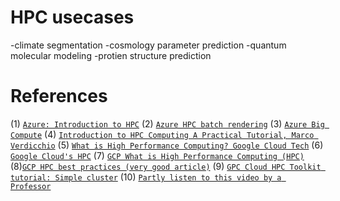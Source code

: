# HPC usecases
-climate segmentation
-cosmology parameter prediction
-quantum molecular modeling
-protien structure prediction


# References

(1) [`Azure: Introduction to HPC`](https://learn.microsoft.com/en-us/azure/architecture/topics/high-performance-computing#introduction-to-hpc)
(2) [`Azure HPC batch rendering`](https://learn.microsoft.com/en-us/azure/architecture/solution-ideas/articles/azure-batch-rendering)
(3) [`Azure Big Compute`](https://learn.microsoft.com/en-us/azure/architecture/solution-ideas/articles/big-compute-with-azure-batch)
(4) [`Introduction to HPC Computing A Practical Tutorial, Marco Verdicchio`](https://www.youtube.com/watch?v=fkpofukvGeg&t=281s)
(5) [`What is High Performance Computing? Google Cloud Tech`](https://www.youtube.com/watch?v=nIBu1EFYmBU)
(6) [`Google Cloud's HPC`](cloud.google.com/hpc)
(7) [`GCP What is High Performance Computing (HPC)`](https://www.youtube.com/watch?v=nIBu1EFYmBU)
(8)[`GCP HPC best practices (very good article)`](https://www.youtube.com/watch?v=grIyHmF4I_Y)
(9) [`GPC Cloud HPC Toolkit tutorial: Simple cluster`](https://www.youtube.com/watch?v=acRzY4mnkAc)
(10) [`Partly listen to this video by a Professor`](https://www.youtube.com/watch?v=PRzylCuU55Y)









